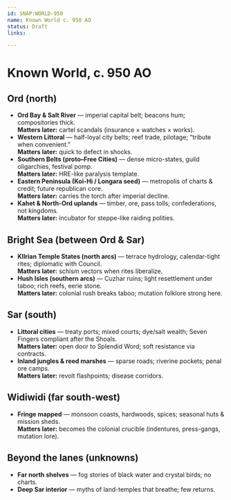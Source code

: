 ```yaml
---
id: SNAP:WORLD-950
name: Known World c. 950 AO
status: Draft
links:

---
```


# Known World, c. 950 AO

## Ord (north)
- **Ord Bay & Salt River** — imperial capital belt; beacons hum; compositories thick.  
  **Matters later:** cartel scandals (insurance × watches × works).
- **Western Littoral** — half-loyal city belts; reef trade, pilotage; “tribute when convenient.”  
  **Matters later:** quick to defect in shocks.
- **Southern Belts (proto–Free Cities)** — dense micro-states, guild oligarchies, festival pomp.  
  **Matters later:** HRE-like paralysis template.
- **Eastern Peninsula (Koi-Hi / Longara seed)** — metropolis of charts & credit; future republican core.  
  **Matters later:** carries the torch after imperial decline.
- **Kahet & North-Ord uplands** — timber, ore, pass tolls; confederations, not kingdoms.  
  **Matters later:** incubator for steppe-like raiding polities.

## Bright Sea (between Ord & Sar)
- **Kllrian Temple States (north arcs)** — terrace hydrology, calendar-tight rites; diplomatic with Council.  
  **Matters later:** schism vectors when rites liberalize.  
- **Hush Isles (southern arcs)** — Cuzhar ruins; light resettlement under taboo; rich reefs, eerie stone.  
  **Matters later:** colonial rush breaks taboo; mutation folklore strong here.

## Sar (south)
- **Littoral cities** — treaty ports; mixed courts; dye/salt wealth; Seven Fingers compliant after the Shoals.  
  **Matters later:** open door to Splendid Word; soft resistance via contracts.  
- **Inland jungles & reed marshes** — sparse roads; riverine pockets; penal ore camps.  
  **Matters later:** revolt flashpoints; disease corridors.

## Widiwidi (far south-west)
- **Fringe mapped** — monsoon coasts, hardwoods, spices; seasonal huts & mission sheds.  
  **Matters later:** becomes the colonial crucible (indentures, press-gangs, mutation lore).

## Beyond the lanes (unknowns)
- **Far north shelves** — fog stories of black water and crystal birds; no charts.  
- **Deep Sar interior** — myths of land-temples that breathe; few returns.
